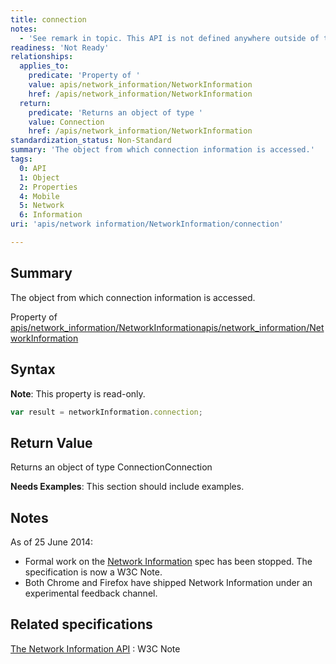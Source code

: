 ```yaml
---
title: connection
notes:
  - 'See remark in topic. This API is not defined anywhere outside of the Network Information API W3C Note [1]. Also, this form lacks the specifications template.'
readiness: 'Not Ready'
relationships:
  applies_to:
    predicate: 'Property of '
    value: apis/network_information/NetworkInformation
    href: /apis/network_information/NetworkInformation
  return:
    predicate: 'Returns an object of type '
    value: Connection
    href: /apis/network_information/NetworkInformation
standardization_status: Non-Standard
summary: 'The object from which connection information is accessed.'
tags:
  0: API
  1: Object
  2: Properties
  4: Mobile
  5: Network
  6: Information
uri: 'apis/network information/NetworkInformation/connection'

---
```

## Summary

The object from which connection information is accessed.

Property of [apis/network\_information/NetworkInformation](/apis/network_information/NetworkInformation)[apis/network\_information/NetworkInformation](/apis/network_information/NetworkInformation)

## Syntax

**Note**: This property is read-only.

``` js
var result = networkInformation.connection;
```

## Return Value

Returns an object of type ConnectionConnection

**Needs Examples**: This section should include examples.

## Notes

As of 25 June 2014:

-   Formal work on the [Network Information](http://www.w3.org/TR/netinfo-api/) spec has been stopped. The specification is now a W3C Note.
-   Both Chrome and Firefox have shipped Network Information under an experimental feedback channel.

## Related specifications

[The Network Information API](http://www.w3.org/TR/netinfo-api/)
:   W3C Note
